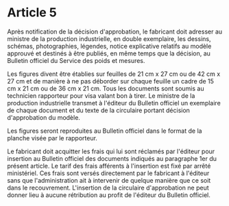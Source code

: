 # Article 5

Après notification de la décision d'approbation, le fabricant doit adresser au ministre de la production industrielle, en double exemplaire, les dessins, schémas, photographies, légendes, notice explicative relatifs au modèle approuvé et destinés à être publiés, en même temps que la décision, au Bulletin officiel du Service des poids et mesures.

Les figures divent être établies sur feuilles de 21 cm x 27 cm ou de 42 cm x 27 cm et de manière à ne pas déborder sur chaque feuille un cadre de 15 cm x 21 cm ou de 36 cm x 21 cm. Tous les documents sont soumis au technicien rapporteur pour visa valant bon à tirer. Le ministre de la production industrielle transmet à l'éditeur du Bulletin officiel un exemplaire de chaque document et du texte de la circulaire portant décision d'approbation du modèle.

Les figures seront reproduites au Bulletin officiel dans le format de la planche visée par le rapporteur.

Le fabricant doit acquitter les frais qui lui sont réclamés par l'éditeur pour insertion au Bulletin officiel des documents indiqués au paragraphe 1er du présent article. Le tarif des frais afférents à l'insertion est fixé par arrêté ministériel. Ces frais sont versés directement par le fabricant à l'éditeur sans que l'administration ait à intervenir de quelque manière que ce soit dans le recouvrement. L'insertion de la circulaire d'approbation ne peut donner lieu à aucune rétribution au profit de l'éditeur du Bulletin officiel.
